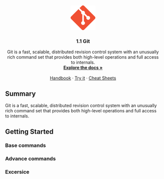 <!-- PROJECT LOGO -->
<p align="center">
<img src="logo.png" alt="Logo" width="80" height="80">

  <h3 align="center">1.1 Git</h3>
  <p align="center">
  Git is a fast, scalable, distributed revision control system with an unusually rich command set that provides both high-level operations and full access to internals.
    <br />
    <a href="https://git-scm.com/docs/git" target="_blank"><strong>Explore the docs »</strong></a>
    <br />
    <br />
    <a href="https://guides.github.com/introduction/git-handbook/" target="_blank">Handbook</a>
    ·
    <a href="#">Try it</a>
    ·
    <a href="https://github.github.com/training-kit/" target="_blank">Cheat Sheets</a>
  </p>
</p>

## Summary

Git is a fast, scalable, distributed revision control system with an unusually rich command set that provides both high-level operations and full access to internals.


## Getting Started

### Base commands

### Advance commands

### Excersice


